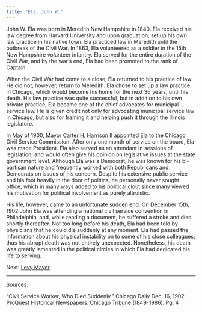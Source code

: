 ```yaml
---
title: "Ela, John W."
---
```


John W. Ela was born in Meredith New Hampshire in 1840. Ela received his law degree from Harvard University and upon graduation, set up his own law practice in his native town. Ela practiced law in Meredith until the outbreak of the Civil War. In 1863, Ela volunteered as a soldier in the 15th New Hampshire volunteer infantry. Ela served for the entire duration of the Civil War, and by the war’s end, Ela had been promoted to the rank of Captain.

When the Civil War had come to a close, Ela returned to his practice of law. He did not, however, return to Meredith. Ela chose to set up a law practice in Chicago, which would become his home for the next 36 years, until his death. His law practice was quite successful, but in addition to his own private practice, Ela became one of the chief advocates for municipal service law. He is given credit not only for advocating municipal service law in Chicago, but also for framing it and helping push it through the Illinois legislature.

In May of 1900, [Mayor Carter H. Harrison II](/legal/mayors/harrisonJr/) appointed Ela to the Chicago Civil Service Commission. After only one month of service on the board, Ela was made President. Ela also served as an attendant in sessions of legislation, and would often give his opinion on legislative issues at the state government level. Although Ela was a Democrat, he was known for his bi-partisan nature and frequently worked with both Republicans and Democrats on issues of his concern. Despite his extensive public service and his foot heavily in the door of politics, he personally never sought office, which in many ways added to his political clout since many viewed his motivation for political involvement as purely altruistic.

His life, however, came to an unfortunate sudden end. On December 15th, 1902 John Ela was attending a national civil service convention in Philadelphia, and, while reading a document, he suffered a stroke and died shortly thereafter. Not too long before his death, Ela had been told by physicians that he could die suddenly at any moment. Ela had passed the information about his physical instability on to some of his close colleagues; thus his abrupt death was not entirely unexpected. Nonetheless, his death was greatly lamented in the political circles in which Ela had dedicated his life to serving.

Next:  [Levy Mayer](/legal/laweyers/levymayer/)

---
Sources:

“Civil Service Worker, Who Died Suddenly.” Chicago Daily Dec. 16, 1902. ProQuest Historical Newspapers. Chicago Tribune (1849-1986). Pg. 4
